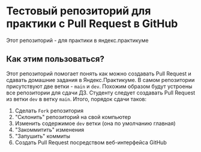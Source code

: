 # Тестовый репозиторий для практики с Pull Request в GitHub

Этот репозиторий - для практики в яндекс.практикуме

## Как этим пользоваться?

Этот репозиторий помогает понять как можно создавать Pull Request и сдавать домашние задания в Яндекс.Практикуме.
В самом репозитории присутствуют две ветки - `main` и `dev`. Похожим образом будут устроены все репозитории для сдачи
ДЗ. Студенту следует создавать Pull Request из ветки `dev` в ветку `main`. Итого, порядок сдачи таков:
1. Сделать `Fork` репозитория
2. "Склонить" репозиторий на свой компьютер
3. Изменить содержимое `dev` ветки (она по умолчанию главная)
4. "Закоммитить" изменения
5. "Запушить" коммиты
6. Создать Pull Request посредством веб-интерфейса GitHub
